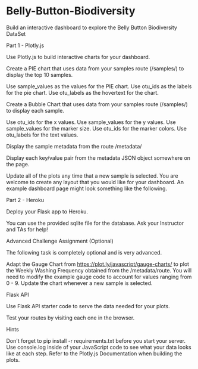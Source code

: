 # Belly-Button-Biodiversity
Build an interactive dashboard to explore the Belly Button Biodiversity DataSet

Part 1 - Plotly.js

Use Plotly.js to build interactive charts for your dashboard.

Create a PIE chart that uses data from your samples route (/samples/<sample>) to display the top 10 samples.

Use sample_values as the values for the PIE chart.
Use otu_ids as the labels for the pie chart.
Use otu_labels as the hovertext for the chart.

Create a Bubble Chart that uses data from your samples route (/samples/<sample>) to display each sample.

Use otu_ids for the x values.
Use sample_values for the y values.
Use sample_values for the marker size.
Use otu_ids for the marker colors.
Use otu_labels for the text values.

Display the sample metadata from the route /metadata/<sample>

Display each key/value pair from the metadata JSON object somewhere on the page.

Update all of the plots any time that a new sample is selected.
You are welcome to create any layout that you would like for your dashboard. An example dashboard page might look something like the following.


Part 2 - Heroku

Deploy your Flask app to Heroku.

You can use the provided sqlite file for the database.
Ask your Instructor and TAs for help!

Advanced Challenge Assignment (Optional)

The following task is completely optional and is very advanced.

Adapt the Gauge Chart from https://plot.ly/javascript/gauge-charts/ to plot the Weekly Washing Frequency obtained from the /metadata/<sample>route.
You will need to modify the example gauge code to account for values ranging from 0 - 9.
Update the chart whenever a new sample is selected.

Flask API

Use Flask API starter code to serve the data needed for your plots.

Test your routes by visiting each one in the browser.

Hints


Don't forget to pip install -r requirements.txt before you start your server.
Use console.log inside of your JavaScript code to see what your data looks like at each step.
Refer to the Plotly.js Documentation when building the plots.

